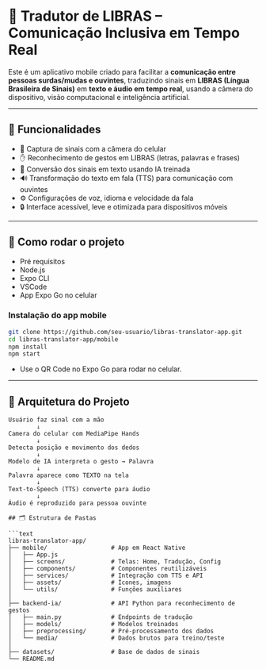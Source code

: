 # 🤟 Tradutor de LIBRAS – Comunicação Inclusiva em Tempo Real

Este é um aplicativo mobile criado para facilitar a **comunicação entre pessoas surdas/mudas e ouvintes**, traduzindo sinais em **LIBRAS (Língua Brasileira de Sinais)** em **texto e áudio em tempo real**, usando a câmera do dispositivo, visão computacional e inteligência artificial.

---

## 📱 Funcionalidades

- 📸 Captura de sinais com a câmera do celular
- ✋ Reconhecimento de gestos em LIBRAS (letras, palavras e frases)
- 🧠 Conversão dos sinais em texto usando IA treinada
- 🔊 Transformação do texto em fala (TTS) para comunicação com ouvintes
- ⚙️ Configurações de voz, idioma e velocidade da fala
- 🔒 Interface acessível, leve e otimizada para dispositivos móveis

---
## 🚀 Como rodar o projeto
- Pré requisitos 
 - Node.js
 - Expo CLI
 - VSCode
 - App Expo Go no celular

 ### Instalação do app mobile
 ```bash
 git clone https://github.com/seu-usuario/libras-translator-app.git
 cd libras-translator-app/mobile
 npm install
 npm start 
 ```
 - Use o QR Code no Expo Go para rodar no celular.
---

## 🧠 Arquitetura do Projeto

```text
Usuário faz sinal com a mão
        ↓
Camera do celular com MediaPipe Hands
        ↓
Detecta posição e movimento dos dedos
        ↓
Modelo de IA interpreta o gesto → Palavra
        ↓
Palavra aparece como TEXTO na tela
        ↓
Text-to-Speech (TTS) converte para áudio
        ↓
Áudio é reproduzido para pessoa ouvinte

## 🗂️ Estrutura de Pastas

```text
libras-translator-app/
├── mobile/                  # App em React Native
│   ├── App.js
│   ├── screens/             # Telas: Home, Tradução, Config
│   ├── components/          # Componentes reutilizáveis
│   ├── services/            # Integração com TTS e API
│   ├── assets/              # Ícones, imagens
│   └── utils/               # Funções auxiliares
│
├── backend-ia/              # API Python para reconhecimento de gestos
│   ├── main.py              # Endpoints de tradução
│   ├── models/              # Modelos treinados
│   ├── preprocessing/       # Pré-processamento dos dados
│   └── media/               # Dados brutos para treino/teste
│
├── datasets/                # Base de dados de sinais
└── README.md